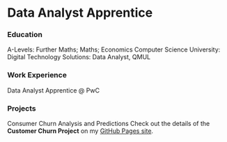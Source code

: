 # Data Analyst Apprentice

### Education 
A-Levels: Further Maths; Maths; Economics Computer Science 
University: Digital Technology Solutions: Data Analyst, QMUL 

### Work Experience
Data Analyst Apprentice @ PwC

### Projects
Consumer Churn Analysis and Predictions
Check out the details of the **Customer Churn Project** on my [GitHub Pages site](https://<your-username>.github.io/<your-repo-name>/customer-churn/).
